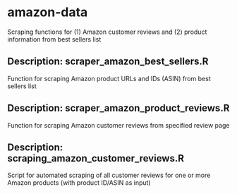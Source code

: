# amazon-data
Scraping functions for (1) Amazon customer reviews and (2) product information from best sellers list

## Description: scraper_amazon_best_sellers.R

Function for scraping Amazon product URLs and IDs (ASIN) from best sellers list

## Description: scraper_amazon_product_reviews.R

Function for scraping Amazon customer reviews from specified review page

## Description: scraping_amazon_customer_reviews.R

Script for automated scraping of all customer reviews for one or more Amazon products (with product ID/ASIN as input)
